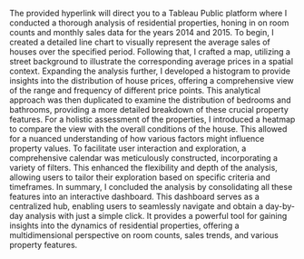 The provided hyperlink will direct you to a Tableau Public platform where I conducted a thorough analysis of residential properties, honing in on room counts and monthly sales data for the years 2014 and 2015. 
To begin, I created a detailed line chart to visually represent the average sales of houses over the specified period. Following that, I crafted a map, utilizing a street background to illustrate the corresponding average prices in a spatial context.
Expanding the analysis further, I developed a histogram to provide insights into the distribution of house prices, offering a comprehensive view of the range and frequency of different price points. 
This analytical approach was then duplicated to examine the distribution of bedrooms and bathrooms, providing a more detailed breakdown of these crucial property features.
For a holistic assessment of the properties, I introduced a heatmap to compare the view with the overall conditions of the house. 
This allowed for a nuanced understanding of how various factors might influence property values.
To facilitate user interaction and exploration, a comprehensive calendar was meticulously constructed, incorporating a variety of filters.
This enhanced the flexibility and depth of the analysis, allowing users to tailor their exploration based on specific criteria and timeframes.
In summary, I concluded the analysis by consolidating all these features into an interactive dashboard. 
This dashboard serves as a centralized hub, enabling users to seamlessly navigate and obtain a day-by-day analysis with just a simple click. It provides a powerful tool for gaining insights into the dynamics of residential properties, offering a multidimensional perspective on room counts, sales trends, and various property features.

